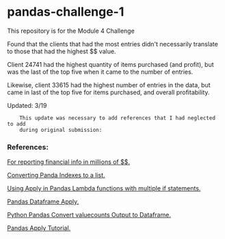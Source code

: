# pandas-challenge-1
This repository is for the Module 4 Challenge

Found that the clients that had the most entries didn't necessarily translate 
to those that had the highest $$ value.

Client 24741 had the highest quantity of items purchased (and profit), but was the last of the
top five when it came to the number of entries.

Likewise, client 33615 had the highest number of entries in the data, but came in 
last of the top five for items purchased, and overall profitability.  

Updated: 3/19

        This update was necessary to add references that I had neglected to add
        during original submission:

 ### References:

[For reporting financial info in millions of $$.](https://stackoverflow.com/questions/41271673/format-numbers-in-pandas-as-currency-in-thousands-or-millions)


[Converting Panda Indexes to a list.](https://stackoverflow.com/questions/37179155/how-to-convert-index-into-list)


[Using Apply in Pandas Lambda functions with multiple if statements.](https://www.geeksforgeeks.org/using-apply-in-pandas-lambda-functions-with-multiple-if-statements/)


[Pandas Dataframe Apply.](pandas.DataFrame.apply)


[Python Pandas Convert valuecounts Output to Dataframe.](https://saturncloud.io/blog/python-pandas-convert-valuecounts-output-to-dataframe/)


[Pandas Apply Tutorial.](https://www.datacamp.com/tutorial/pandas-apply)
           